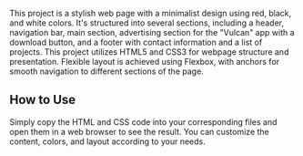 This project is a stylish web page with a minimalist design using red, black, and white colors. It's structured into several sections, including a header, navigation bar, main section, advertising section for the "Vulcan" app with a download button, and a footer with contact information and a list of projects.
This project utilizes HTML5 and CSS3 for webpage structure and presentation. Flexible layout is achieved using Flexbox, with anchors for smooth navigation to different sections of the page.
## How to Use
Simply copy the HTML and CSS code into your corresponding files and open them in a web browser to see the result. You can customize the content, colors, and layout according to your needs.
 
